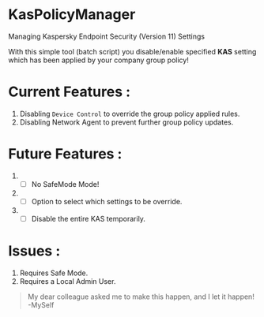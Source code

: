 # KasPolicyManager
Managing Kaspersky Endpoint Security (Version 11) Settings

With this simple tool (batch script) you disable/enable specified **KAS** setting which has been applied by your company group policy!

# Current Features :
1. Disabling `Device Control` to override the group policy applied rules.
1. Disabling Network Agent to prevent further group policy updates.

# Future Features :
1. -[ ] No SafeMode Mode!
1. -[ ] Option to select which settings to be override.
1. -[ ] Disable the entire KAS temporarily.

# Issues :

1. Requires Safe Mode.
1. Requires a Local Admin User.





> My dear colleague asked me to make this happen, and I let it happen!
> -MySelf
